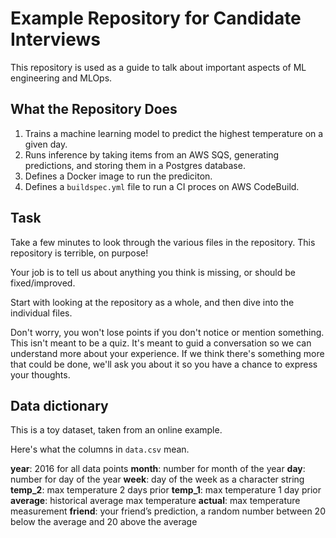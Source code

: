 # Example Repository for Candidate Interviews

This repository is used as a guide to talk about important aspects of ML engineering and MLOps.

## What the Repository Does

1. Trains a machine learning model to predict the highest temperature on a given day.
2. Runs inference by taking items from an AWS SQS, generating predictions, and storing them in a Postgres database.
3. Defines a Docker image to run the prediciton.
4. Defines a `buildspec.yml` file to run a CI proces on AWS CodeBuild.

## Task

Take a few minutes to look through the various files in the repository. This repository is terrible, on purpose!

Your job is to tell us about anything you think is missing, or should be fixed/improved.

Start with looking at the repository as a whole, and then dive into the individual files.

Don't worry, you won't lose points if you don't notice or mention something. This isn't meant to be a quiz. It's meant to guid a conversation so we can understand more about your experience. If we think there's something more that could be done, we'll ask you about it so you have a chance to express your thoughts.

## Data dictionary

This is a toy dataset, taken from an online example.

Here's what the columns in `data.csv` mean.

**year**: 2016 for all data points
**month**: number for month of the year
**day**: number for day of the year
**week**: day of the week as a character string
**temp_2**: max temperature 2 days prior
**temp_1**: max temperature 1 day prior
**average**: historical average max temperature
**actual**: max temperature measurement
**friend**: your friend’s prediction, a random number between 20 below the average and 20 above the average
